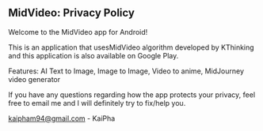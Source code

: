 ## MidVideo: Privacy Policy

Welcome to the MidVideo app for Android!

This is an application that usesMidVideo algorithm developed by KThinking and this application is also available on Google Play.

Features: AI Text to Image, Image to Image, Video to anime, MidJourney video generator

If you have any questions regarding how the app protects your privacy, feel free to email me and I will definitely try to fix/help you.

kaipham94@gmail.com - KaiPha
